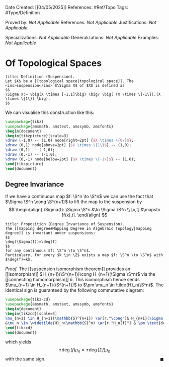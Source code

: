 <div class="topSpace"></div>

Date Created: [[04/05/2025]]
References: #Ref/Topo 
Tags: #Type/Definition

Proved by: <i>Not Applicable</i>
References: <i>Not Applicable</i>
Justifications: <i>Not Applicable</i>

Specializations: <i>Not Applicable</i>
Generalizations: <i>Not Applicable</i>
Examples: <i>Not Applicable</i>

# Of Topological Spaces

``` ad-Definition
title: Definition (Suspension).
Let $X$ be a [[topological space|topological space]]. The <ins>suspension</ins> $\Sigma X$ of $X$ is defined as
$$
\Sigma X:= \big(X \times [-1,1]\big) \big/ \big( (X \times \{-1\}),(X \times \{1\}) \big).
$$

```

We can visualise this construction like this:
```tikz
\usepackage{tikz}
\usepackage{amsmath, amstext, amssymb, amsfonts}
\begin{document}
\begin{tikzpicture}[scale=3]
\draw (-1,0) -- (1,0) node[right=2pt] {$X \times \{0\}$};
\draw (0,1) node[above=2pt] {$X \times \{1\}$} -- (1,0);
\draw (0,1) -- (-1,0);
\draw (0,-1) -- (-1,0);
\draw (0,-1) node[below=2pt] {$X \times \{-1\}$} -- (1,0);
\end{tikzpicture}
\end{document}
```

## Degree Invariance

If we have a continuous map $f: \S^n \to \S^n$ we can use the fact that $\Sigma \S^n \cong \S^{n+1}$ to lift the map to the suspension by 
$$
\begin{align}
\Sigma(f): \Sigma \S^n &\to \Sigma \S^n \\
[x,t] &\mapsto [f(x),t].
\end{align}
$$

``` ad-Proposition
title: Proposition (Degree Invariance of Suspension).
The [[mapping degree#Mapping Degree in Algebraic Topology|mapping degree]] is invariant under suspensions:
$$
\deg(\Sigma(f))=\deg(f)
$$
for any continuous $f: \S^n \to \S^n$.
Particulary, for every $k \in \Z$ exists a map $f: \S^n \to \S^n$ with $\deg(f)=k$.
```
*Proof.*
The [[suspension isomorphism theorem]] provides an [[isomorphism]] $H_{n+1}(\S^{n+1})\cong H_{n+1}(\Sigma \S^n)$ via the [[connecting homomorphism]] $\delta$. This isomorphism hence sends $\mu_{n+1} \in H_{n+1}(\S^{n+1})$ to $\pm \mu_n \in \tilde{H}_n(\S^n)$. The identical sign is guaranteed by the following commutative diagram:
```tikz
\usepackage{tikz-cd}
\usepackage{amsmath, amstext, amssymb, amsfonts}
\begin{document}
\begin{tikzcd}[scale=3]
\mu_{n+1} \in H_{n+1}(\mathbb{S}^{n+1}) \ar[r,"\cong"]& H_{n+1}(\Sigma \mathbb{S}^n) \ar[r, "H_{n+1}(\Sigma f)"] \ar[d,"\delta"]& H_{n+1}(\Sigma \mathbb{S}^n) \ar[d, "\delta"] &\text{deg}(\Sigma f)\mu_{n+1} \in H_{n+1}(\mathbb{S}^{n+1}) \ar[l, "\cong"']\\
&\mu_n \in \widetilde{H}_n(\mathbb{S}^n) \ar[r,"H_n(f)"] & \pm \text{deg}(f) \mu_n \in \widetilde{H}_n(\mathbb{S}^n) \ni \pm \deg(\Sigma f)\mu_n&
\end{tikzcd}
\end{document}
```
which yields $$\pm \deg(f)\mu_n = \pm \deg(\Sigma f)\mu_n$$ with the same sign.
<span style="float:right;">$\blacksquare$</span>